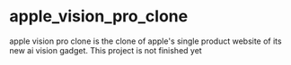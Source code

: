 # apple_vision_pro_clone
apple vision pro clone is the clone of apple's single product website of its new ai vision gadget.
This project is not finished yet
